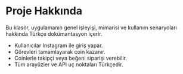 # Proje Hakkında

Bu klasör, uygulamanın genel işleyişi, mimarisi ve kullanım senaryoları hakkında Türkçe dokümantasyon içerir.

- Kullanıcılar Instagram ile giriş yapar.
- Görevleri tamamlayarak coin kazanır.
- Coinlerle takipçi veya beğeni siparişi verebilir.
- Tüm arayüzler ve API uç noktaları Türkçedir.
